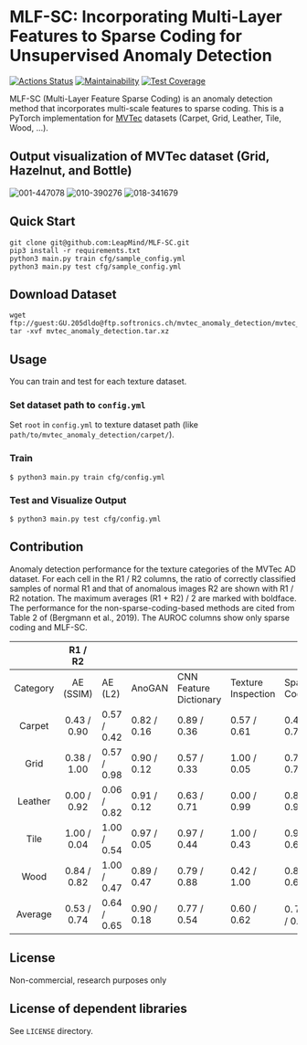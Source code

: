 # MLF-SC: Incorporating Multi-Layer Features to Sparse Coding for Unsupervised Anomaly Detection

[![Actions Status](https://github.com/LeapMind/MLF-SC/workflows/MLF-SC/badge.svg)](https://github.com/LeapMind/MLF-SC/actions)
[![Maintainability](https://api.codeclimate.com/v1/badges/88983fffd83c373f5808/maintainability)](https://codeclimate.com/github/LeapMind/MLF-SC/maintainability)
[![Test Coverage](https://api.codeclimate.com/v1/badges/88983fffd83c373f5808/test_coverage)](https://codeclimate.com/github/LeapMind/MLF-SC/test_coverage)

MLF-SC (Multi-Layer Feature Sparse Coding) is an anomaly detection method that incorporates multi-scale features to sparse coding.
This is a PyTorch implementation for [MVTec](https://www.mvtec.com/company/research/datasets/mvtec-ad/) datasets (Carpet, Grid, Leather, Tile, Wood, ...).

## Output visualization of MVTec dataset (Grid, Hazelnut, and Bottle)
![001-447078](https://user-images.githubusercontent.com/46925310/79984100-a641e380-84e3-11ea-8acb-c2822d879ab7.png)
![010-390276](https://user-images.githubusercontent.com/46925310/79984083-a215c600-84e3-11ea-8788-aa59538e93c7.png)
![018-341679](https://user-images.githubusercontent.com/46925310/79984095-a510b680-84e3-11ea-86d8-d603b00289aa.png)

## Quick Start
```
git clone git@github.com:LeapMind/MLF-SC.git
pip3 install -r requirements.txt
python3 main.py train cfg/sample_config.yml
python3 main.py test cfg/sample_config.yml
```

## Download Dataset
```
wget ftp://guest:GU.205dldo@ftp.softronics.ch/mvtec_anomaly_detection/mvtec_anomaly_detection.tar.xz
tar -xvf mvtec_anomaly_detection.tar.xz 
```

## Usage
You can train and test for each texture dataset.

### Set dataset path to `config.yml`
Set `root` in `config.yml` to texture dataset path (like `path/to/mvtec_anomaly_detection/carpet/`).  

### Train
```
$ python3 main.py train cfg/config.yml
```

### Test and Visualize Output
```
$ python3 main.py test cfg/config.yml
```

## Contribution

Anomaly detection performance for the texture categories of the MVTec AD dataset. For each cell in the R1 / R2 columns, the ratio of correctly classified samples of normal R1 and that of anomalous images R2 are shown with R1 / R2 notation.  The maximum averages (R1 + R2) / 2 are marked with boldface. The performance for the non-sparse-coding-based methods are cited from Table 2 of (Bergmann et al., 2019). The AUROC columns show only sparse coding and MLF-SC.

|   | R1 / R2 |  |  |  |  |  |  | AUROC |  |
| :---: | :---: | --- | --- | --- | --- | --- | --- | :---: | --- |
|  Category | AE (SSIM) | AE (L2) | AnoGAN | CNN<br/>Feature Dictionary | Texture<br/>Inspection | Sparse<br/>Coding | MLF-SC<br/>(Proposed) | Sparse<br/>Coding | MLF-SC<br/>(Proposed) |
|  Carpet | 0.43 / 0.90 | 0.57 / 0.42 | 0.82 / 0.16 | 0.89 / 0.36 | 0.57 / 0.61 | 0.43 / 0.79 | **1.00 / 0.98** | 0.58 | **0.99** |
|  Grid | 0.38 / 1.00 | 0.57 / 0.98 | 0.90 / 0.12 | 0.57 / 0.33 | 1.00 / 0.05 | 0.76 / 0.72 | **1.00 / 0.88** | 0.89 | **0.97** |
|  Leather | 0.00 / 0.92 | 0.06 / 0.82 | 0.91 / 0.12 | 0.63 / 0.71 | 0.00 / 0.99 | 0.84 / 0.96 | **0.97 / 0.97** | 0.95 | **0.99** |
|  Tile | 1.00 / 0.04 | 1.00 / 0.54 | 0.97 / 0.05 | 0.97 / 0.44 | 1.00 / 0.43 | 0.94 / 0.60 | **0.94 / 0.76** | 0.86 | **0.92** |
|  Wood | 0.84 / 0.82 | 1.00 / 0.47 | 0.89 / 0.47 | 0.79 / 0.88 | 0.42 / 1.00 | 0.84 / 0.60 | **0.95 / 0.98** | 0.97 | **0.99** |
|  Average | 0.53 / 0.74 | 0.64 / 0.65 | 0.90 / 0.18 | 0.77 / 0.54 | 0.60 / 0.62 | 0.７６ / 0.81 | **0.97 / 0.91** | 0.85 | **0.97** |

## License
Non-commercial, research purposes only

## License of dependent libraries
See `LICENSE` directory.
